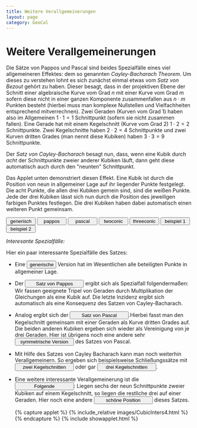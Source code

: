 ```yaml
---
title: Weitere Verallgemeinerungen
layout: page
category: GeoCal
---
```


# Weitere Verallgemeinerungen
<script language="JavaScript" type="text/javascript">
		function doScript(c)
		{
			cdy.evokeCS(c);
		};
               cc='"';
               Text0.val='exp(a*x)';
</script>

Die Sätze von Pappos und Pascal sind beides Spezialfälle eines viel allgemeineren Effektes:
dem so genannten *Cayley-Bacharach Theorem*. Um dieses zu verstehen lohnt es sich zunächst einmal etwas vom *Satz von Bezout* gehört zu haben.
Dieser besagt, dass in der projektiven Ebene der Schnitt  einer algebraische Kurve vom Grad $n$ mit einer Kurve vom Grad $m$ sofern diese nicht in einer ganzen Komponente
zusammenfallen aus $n\cdot m$ Punkten besteht (hierbei muss man komplexe  Nullstellen und Vielfachheiten entsprechend mitverrechnen). Zwei Geraden (Kurven vom Grad 1) haben also im Allgemeinen $1\cdot 1=1$ Schnittpunkt
(sofern sie nicht zusammen fallen). Eine Gerade  hat mit einem Kegelschnitt (Kurve vom Grad 2) $1\cdot 2=2$ Schnittpunkte. Zwei Kegelschnitte haben $2\cdot 2=4$ Schnittpunkte und zwei
Kurven dritten Grades  (man nennt diese Kubiken) haben $3\cdot 3=9$ Schnittpunkte.

Der *Satz von Cayley-Bacharach* besagt nun, dass, wenn eine Kubik durch *acht* der Schnittpunkte zweier anderer Kubiken läuft, dann geht diese automatisch auch durch den "neunten" Schnittpunkt.

Das Applet unten demonstriert diesen Effekt. Eine Kubik ist durch die Position von neun in allgemeiner Lage auf ihr liegender Punkte festgelegt.
Die acht Punkte, die allen drei Kubiken gemein sind, sind die weißen Punkte. Jede der drei Kubiken lässt sich nun durch die Position des jeweiligen farbigen Punktes
festlegen. Die drei Kubiken haben dabei automatisch einen weiteren Punkt gemeinsam.




<script type="text/javascript">
var statement=new Array()
statement[0]='(moveto(generic);)'
statement[1]='(moveto(pappos);)'
statement[2]='(moveto(pascal);)'
statement[3]='(moveto(twoconics);)'
statement[4]='(moveto(threeconics);)'
statement[5]='(moveto(nicecase1);)'
statement[6]='(moveto(nicecase2);)'
statement[7]='(moveto(otherpascal);)'
</script>
 <input type="button" value="generisch" style="width: 80px; " onclick="doScript(statement[0])" />
 <input type="button" value="pappos" style="width: 80px; " onclick="doScript(statement[1])" />
 <input type="button" value="pascal" style="width: 80px; " onclick="doScript(statement[2])" />
 <input type="button" value="twoconic" style="width: 80px; " onclick="doScript(statement[3])" />
 <input type="button" value="threeconic" style="width: 80px; " onclick="doScript(statement[4])" />
 <input type="button" value="beispiel 1" style="width: 80px; " onclick="doScript(statement[5])" />
 <input type="button" value="beispiel 2" style="width: 80px; " onclick="doScript(statement[6])" />

*Interesante Spezialfälle:*

Hier ein paar interessante Spezialfälle des Satzes:

   * Eine  <input type="button" value="generische" style="width: 80px; " onclick="doScript(statement[0])" /> Version hat im Wesentlichen alle beteiligten Punkte in allgemeiner Lage.

   * Der  <input type="button" value="Satz von Pappos" style="width: 160px; " onclick="doScript(statement[1])" /> ergibt sich als Spezialfall folgendermaßen: Wir fassen geeignete Tripel von Geraden durch Multiplikation der Gleichungen als eine Kubik auf. Die letzte Inzidenz ergibt sich automatisch als eine Konsequenz des Satzen von Cayley-Bacharach.

   * Analog ergibt sich der  <input type="button" value="Satz von Pascal" style="width: 160px; " onclick="doScript(statement[2])" />.Hierbei fasst man den Kegelschnitt gemeinsam mit einer Geraden als Kurve dritten Grades auf. Die beiden anderen Kubiken ergeben sich wieder als Vereinigung von je drei Geraden. Hier ist übrigens noch eine andere sehr <input type="button" value="symmetrische Version" style="width: 160px; " onclick="doScript(statement[7])" /> des Satzes von Pascal.

   * Mit Hilfe des Satzes von Cayley Bacharach kann man noch weiterhin Verallgemeinern. So ergeben sich beispielsweise Schließungssätze mit
      <input type="button" value="zwei Kegelschnitten" style="width: 160px; " onclick="doScript(statement[3])" /> oder gar <input type="button" value="drei Kegelschnitten" style="width: 160px; " onclick="doScript(statement[4])" />.

   * Eine weitere interessante Verallgemeinerung ist die <input type="button" value="Folgende" style="width: 160px; " onclick="doScript(statement[5])" />: Liegen sechs der neun Schnittpunkte zweier Kubiken auf einem Kegelschnitt, so liegen die restliche drei auf einer Geraden. Hier noch eine andere <input type="button" value="schöne Position" style="width: 160px; " onclick="doScript(statement[6])" /> dieses Satzes.

	 {% capture applet %} {% include_relative images/CubicInters4.html %} {% endcapture %}
	 {% include showapplet.html %}
